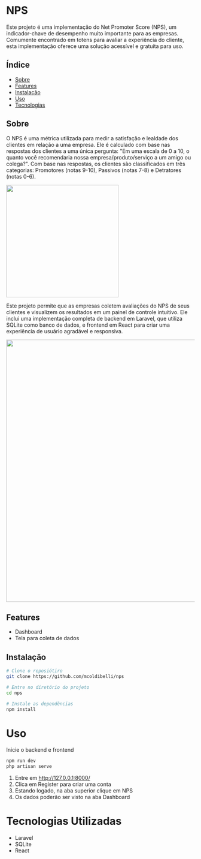 # NPS

Este projeto é uma implementação do Net Promoter Score (NPS), um indicador-chave de desempenho muito importante para as empresas. Comumente encontrado em totens para avaliar a experiência do cliente, esta implementação oferece uma solução acessível e gratuita para uso.

## Índice

- [Sobre](#sobre)
- [Features](#features)
- [Instalação](#instalação)
- [Uso](#uso)
- [Tecnologias](#tecnologias)

## Sobre


O NPS é uma métrica utilizada para medir a satisfação e lealdade dos clientes em relação a uma empresa. Ele é calculado com base nas respostas dos clientes a uma única pergunta: "Em uma escala de 0 a 10, o quanto você recomendaria nossa empresa/produto/serviço a um amigo ou colega?". Com base nas respostas, os clientes são classificados em três categorias: Promotores (notas 9-10), Passivos (notas 7-8) e Detratores (notas 0-6).

<img src="../nps-score/public/toten.png" width="300">

Este projeto permite que as empresas coletem avaliações do NPS de seus clientes e visualizem os resultados em um painel de controle intuitivo. Ele inclui uma implementação completa de backend em Laravel, que utiliza SQLite como banco de dados, e frontend em React para criar uma experiência de usuário agradável e responsiva.

<img src="../nps-score/public/chart.png" width="700">


## Features

- Dashboard
- Tela para coleta de dados

## Instalação


```bash
# Clone o reposiótiro
git clone https://github.com/mcoldibelli/nps

# Entre no diretório do projeto
cd nps

# Instale as dependências
npm install
```

# Uso
Inicie o backend e frontend

```bash
npm run dev
php artisan serve
```
1. Entre em http://127.0.0.1:8000/
2. Clica em Register para criar uma conta
3. Estando logado, na aba superior clique em NPS
4. Os dados poderão ser visto na aba Dashboard


# Tecnologias Utilizadas
- Laravel
- SQLite
- React
